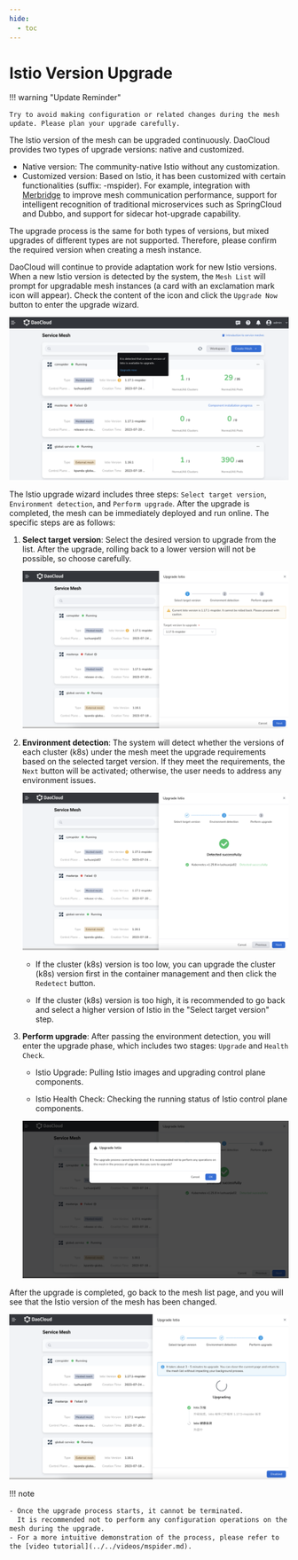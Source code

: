 ```yaml
---
hide:
  - toc
---
```


# Istio Version Upgrade

!!! warning "Update Reminder"

    Try to avoid making configuration or related changes during the mesh update. Please plan your upgrade carefully.

The Istio version of the mesh can be upgraded continuously. DaoCloud provides two types of upgrade versions: native and customized.

- Native version: The community-native Istio without any customization.
- Customized version: Based on Istio, it has been customized with certain functionalities (suffix: -mspider).
  For example, integration with [Merbridge](../../community/merbridge.md) to improve mesh communication performance,
  support for intelligent recognition of traditional microservices such as SpringCloud and Dubbo,
  and support for sidecar hot-upgrade capability.

The upgrade process is the same for both types of versions, but mixed upgrades of different types are not supported.
Therefore, please confirm the required version when creating a mesh instance.

DaoCloud will continue to provide adaptation work for new Istio versions. When a new Istio version is detected by the system,
the `Mesh List` will prompt for upgradable mesh instances (a card with an exclamation mark icon will appear).
Check the content of the icon and click the `Upgrade Now` button to enter the upgrade wizard.

![Upgrade Now](../images/IstioUpdate01.png)

The Istio upgrade wizard includes three steps: `Select target version`, `Environment detection`, and `Perform upgrade`.
After the upgrade is completed, the mesh can be immediately deployed and run online. The specific steps are as follows:

1. **Select target version**: Select the desired version to upgrade from the list. After the upgrade,
   rolling back to a lower version will not be possible, so choose carefully.

    ![Target Version](../images/IstioUpdate02.png)

2. **Environment detection**: The system will detect whether the versions of each cluster (k8s) under the mesh meet
   the upgrade requirements based on the selected target version. If they meet the requirements, the `Next` button
   will be activated; otherwise, the user needs to address any environment issues.

    ![Environment detection](../images/IstioUpdate04.png)

	- If the cluster (k8s) version is too low, you can upgrade the cluster (k8s) version first in the
      container management and then click the `Redetect` button.

	- If the cluster (k8s) version is too high, it is recommended to go back and select a higher version of Istio
      in the "Select target version" step.

3. **Perform upgrade**: After passing the environment detection, you will enter the upgrade phase,
   which includes two stages: `Upgrade` and `Health Check`.

	- Istio Upgrade: Pulling Istio images and upgrading control plane components.

	- Istio Health Check: Checking the running status of Istio control plane components.

	![Perform upgrade](../images/IstioUpdate05.png)

After the upgrade is completed, go back to the mesh list page, and you will see that the Istio version of the mesh has been changed.

![Perform upgrade](../images/IstioUpdate06.png)

!!! note

    - Once the upgrade process starts, it cannot be terminated.
      It is recommended not to perform any configuration operations on the mesh during the upgrade.
    - For a more intuitive demonstration of the process, please refer to the [video tutorial](../../videos/mspider.md).
